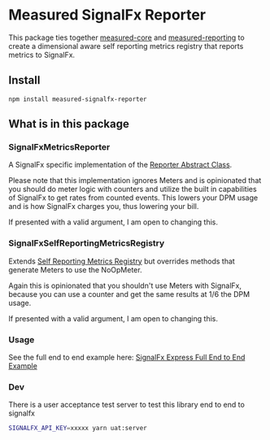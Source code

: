 # Measured SignalFx Reporter

This package ties together [measured-core](../measured-core) and [measured-reporting](../measured-reporting) to create a dimensional aware self reporting metrics registry that reports metrics to SignalFx.

## Install

```
npm install measured-signalfx-reporter
```

## What is in this package

### SignalFxMetricsReporter
A SignalFx specific implementation of the [Reporter Abstract Class](https://yaorg.github.io/node-measured/Reporter.html).

Please note that this implementation ignores Meters and is opinionated that you should do meter logic with counters and utilize the built in capabilities of SignalFx to get rates from counted events. This lowers your DPM usage and is how SignalFx charges you, thus lowering your bill.

If presented with a valid argument, I am open to changing this.

### SignalFxSelfReportingMetricsRegistry
Extends [Self Reporting Metrics Registry](https://yaorg.github.io/node-measured/SelfReportingMetricsRegistry.html) but overrides methods that generate Meters to use the NoOpMeter.

Again this is opinionated that you shouldn't use Meters with SignalFx, because you can use a counter and get the same results at 1/6 the DPM usage.

If presented with a valid argument, I am open to changing this.

### Usage

See the full end to end example here: [SignalFx Express Full End to End Example](https://yaorg.github.io/node-measured/packages/measured-signalfx-reporter/tutorial-SignalFx%20Express%20Full%20End%20to%20End%20Example.html)

### Dev

There is a user acceptance test server to test this library end to end to signalfx

```bash
SIGNALFX_API_KEY=xxxxx yarn uat:server
```
